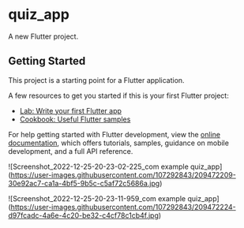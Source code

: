 # quiz_app

A new Flutter project.

## Getting Started

This project is a starting point for a Flutter application.

A few resources to get you started if this is your first Flutter project:

- [Lab: Write your first Flutter app](https://docs.flutter.dev/get-started/codelab)
- [Cookbook: Useful Flutter samples](https://docs.flutter.dev/cookbook)

For help getting started with Flutter development, view the
[online documentation](https://docs.flutter.dev/), which offers tutorials,
samples, guidance on mobile development, and a full API reference.

![Screenshot_2022-12-25-20-23-02-225_com example quiz_app]
(https://user-images.githubusercontent.com/107292843/209472209-30e92ac7-ca1a-4bf5-9b5c-c5af72c5686a.jpg)

![Screenshot_2022-12-25-20-23-11-959_com example quiz_app]
(https://user-images.githubusercontent.com/107292843/209472224-d97fcadc-4a6e-4c20-be32-c4cf78c1cb4f.jpg)
